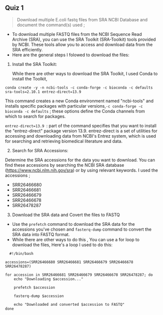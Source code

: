 ## Quiz 1

> Download multiple E.coli fastq files from SRA NCBI Database and document the command(s) used ;

- To download multiple FASTQ files from the NCBI Sequence Read Archive (SRA), you can use the SRA Toolkit (SRA-Toolkit) tools provided by NCBI. These tools allow you to access and download data from the SRA efficiently. 
- Here are the general steps I folowed to download the files:

1. Install the SRA Toolkit:
   
   While there are other ways to download the SRA Toolkit, I used Conda to install the Toolkit,
   
```
conda create -y -n ncbi-tools -c conda-forge -c bioconda -c defaults sra-tools=2.10.1 entrez-direct=13.9
```
 This command creates a new Conda environment named "ncbi-tools" and installs specific packages with particular versions,`-c conda-forge -c bioconda -c defaults` ; these options define the Conda channels from which to search for packages.
 
`entrez-direct=13.9 `:  part of the command specifies that you want to install the "entrez-direct" package version 13.9. entrez-direct is a set of utilities for accessing and downloading data from NCBI's Entrez system, which is used for searching and retrieving biomedical literature and data.

2. Search for SRA Accessions:
   
Determine the SRA accessions for the data you want to download. You can find these accessions by searching the NCBI SRA database (https://www.ncbi.nlm.nih.gov/sra) or by using relevant keywords.
I used the accessions ;

 - SRR26466680
 - SRR26466681
 - SRR26466679
 - SRR26466678
 - SRR26478287

3. Download the SRA data and Covert the files to FASTQ
   
- Use the `prefetch` command to download the SRA data for the accessions you've chosen and `fasterq-dump` command to convert the SRA data into FASTQ format.
- While there are other ways to do this , You can use a for loop to download the files, Here's a loop I used to do this:
  
```
  #!/bin/bash
                                                                               
accessions=(SRR26466680 SRR26466681 SRR26466679 SRR26466678 SRR26478287)

for accession in SRR26466681 SRR26466679 SRR26466678 SRR26478287; do
    echo "Downloading $accession..."

    prefetch $accession

    fasterq-dump $accession

    echo "Downloaded and converted $accession to FASTQ"
done

```
    

    
